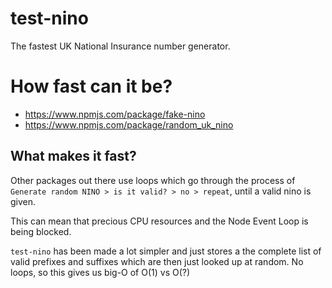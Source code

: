 # test-nino

The fastest UK National Insurance number generator.

# How fast can it be?


* https://www.npmjs.com/package/fake-nino
* https://www.npmjs.com/package/random_uk_nino


## What makes it fast?
Other packages out there use loops which go through the process of `Generate random NINO > is it valid? > no > repeat`, until a valid nino is given.

This can mean that precious CPU resources and the Node Event Loop is being blocked.

`test-nino` has been made a lot simpler and just stores a the complete list of valid prefixes and suffixes which are then just looked up at random. No loops, so this gives us big-O of O(1) vs O(?)